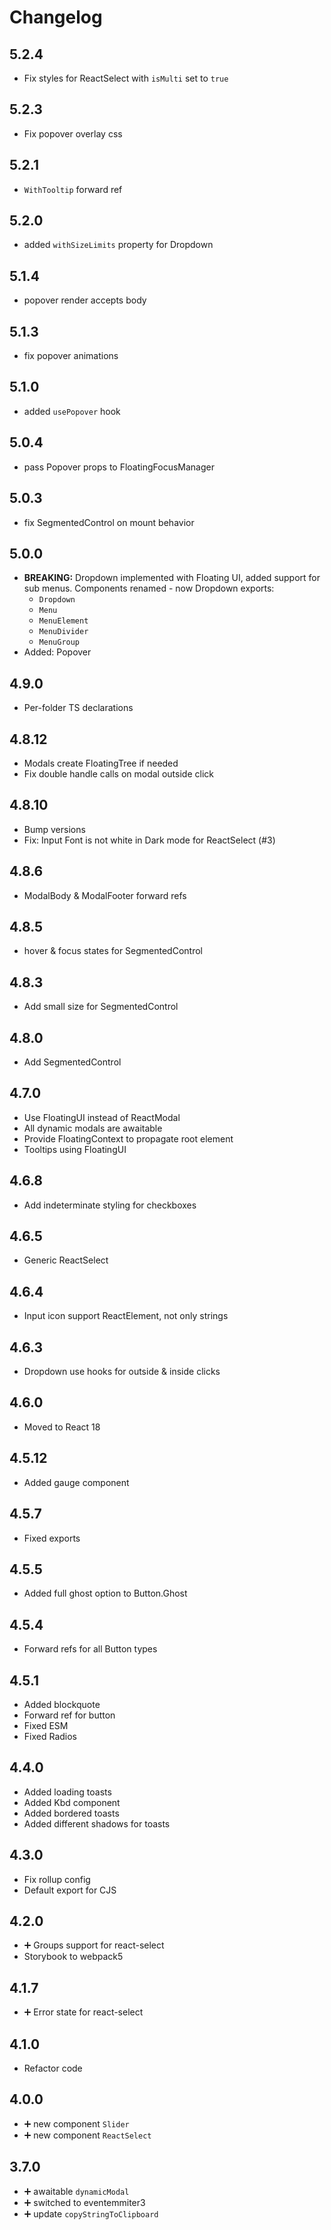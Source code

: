 # Changelog

## 5.2.4

- Fix styles for ReactSelect with `isMulti` set to `true`

## 5.2.3

- Fix popover overlay css

## 5.2.1

- `WithTooltip` forward ref

## 5.2.0

- added `withSizeLimits` property for Dropdown

## 5.1.4

- popover render accepts body

## 5.1.3

- fix popover animations

## 5.1.0

- added `usePopover` hook

## 5.0.4

- pass Popover props to FloatingFocusManager

## 5.0.3

- fix SegmentedControl on mount behavior

## 5.0.0

- **BREAKING:** Dropdown implemented with Floating UI, added support for sub menus. Components renamed - now Dropdown exports:
  - `Dropdown`
  - `Menu`
  - `MenuElement`
  - `MenuDivider`
  - `MenuGroup`
- Added: Popover

## 4.9.0

- Per-folder TS declarations

## 4.8.12

- Modals create FloatingTree if needed
- Fix double handle calls on modal outside click

## 4.8.10

- Bump versions
- Fix: Input Font is not white in Dark mode for ReactSelect (#3)

## 4.8.6

- ModalBody & ModalFooter forward refs

## 4.8.5

- hover & focus states for SegmentedControl

## 4.8.3

- Add small size for SegmentedControl

## 4.8.0

- Add SegmentedControl

## 4.7.0

- Use FloatingUI instead of ReactModal
- All dynamic modals are awaitable
- Provide FloatingContext to propagate root element
- Tooltips using FloatingUI

## 4.6.8

- Add indeterminate styling for checkboxes

## 4.6.5

- Generic ReactSelect

## 4.6.4

- Input icon support ReactElement, not only strings

## 4.6.3

- Dropdown use hooks for outside & inside clicks

## 4.6.0

- Moved to React 18

## 4.5.12

- Added gauge component

## 4.5.7

- Fixed exports

## 4.5.5

- Added full ghost option to Button.Ghost

## 4.5.4

- Forward refs for all Button types

## 4.5.1

- Added blockquote
- Forward ref for button
- Fixed ESM
- Fixed Radios

## 4.4.0

- Added loading toasts
- Added Kbd component
- Added bordered toasts
- Added different shadows for toasts

## 4.3.0

- Fix rollup config
- Default export for CJS

## 4.2.0

- ➕ Groups support for react-select
- Storybook to webpack5

## 4.1.7

- ➕ Error state for react-select

## 4.1.0

- Refactor code

## 4.0.0

- ➕ new component `Slider`
- ➕ new component `ReactSelect`

## 3.7.0

- ➕ awaitable `dynamicModal`
- ➕ switched to eventemmiter3
- ➕ update `copyStringToClipboard`